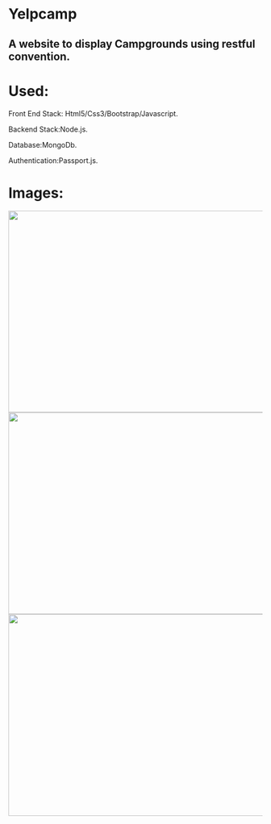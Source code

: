 ﻿# Yelpcamp

##  A website to display Campgrounds using restful        convention.

# Used:
Front End Stack: Html5/Css3/Bootstrap/Javascript.

Backend Stack:Node.js.

Database:MongoDb.

Authentication:Passport.js.

# Images:
<img src="https://imgur.com/SdWk4ZO.jpg" width="800" height="400">
<img src="https://imgur.com/pW9dSKg.jpg" width="800" height="400">
<img src="https://imgur.com/BJ0iFEL.jpg" width="800" height="400">
